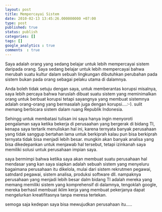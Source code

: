 ```yaml
---
layout: post
title: Mempercayai Sistem
date: 2010-02-13 13:45:26.000000000 +07:00
type: post
published: true
status: publish
categories: []
tags: []
google_analytics : true
comments  : true
---
```


Saya adalah orang yang sedang belajar untuk lebih mempercayai sistem daripada orang. Saya sedang belajar untuk lebih mempercayai bahwa  merubah suatu kultur dalam sebuah lingkungan dibutuhkan perubahan  pada sistem bukan pada orang sebagai pelaku utama di dalamnya.

Anda boleh tidak setuju dengan saya, untuk memberantas korupsi misalnya, saya lebih percaya bahwa haruslah dibuat suatu sistem yang meminimalkan orang untuk berbuat korupsi tetapi sayangnya yang membuat sistemnya adalah orang-orang yang bermasalah juga dengan korupsi....:-). sulit memang berbicara sistem dalam ruang Republik Indonesia.

Sehingg untuk membatasi tulisan ini saya hanya ingin menyoroti pengalaman saya ketika bekerja di perusaahan yang bergerak di bidang TI,  kenapa saya tertarik menuliskan hal ini, karena ternyata banyak perusahaan yang tidak sanggup bertahan lama untuk berkiprah kalau pun bisa berkiprah ternyata tidak bisa menjadi lebih besar. mungkin akan banyak analisa yang bisa dikedepankan untuk menjawab hal tersebut, tetapi izinkanah saya memiliki solusi untuk perusahaan impian saya.

saya bermimpi bahwa ketika saya akan membuat suatu perusahaan hal mendasar yang kan saya siapkan adalah sebuah sistem yang menyeluru bagaimana perusahaan itu dikelola, mulai dari sistem rekrutmen pegawai, satndard pegawai, sistem analisa, produksi software dll. nampaknya perusahaan yang menjadi lebih besar dalm bidang TI adalah mereka yang memang memiliki sistem yang komprehensif di dalamnya, tengoklah  google, mereka berhasil membuat iklim kerja yang membuat pekerjanya dapat mengelurkan kreatifitasnya tanpa meresa tertekan.

semoga saja kedepan saya bisa mewujudkan perusahaan itu.....
